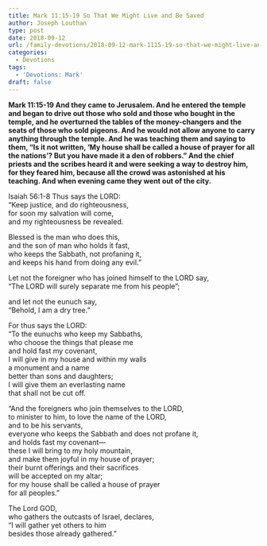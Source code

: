 ```yaml
---
title: Mark 11:15-19 So That We Might Live and Be Saved
author: Joseph Louthan
type: post
date: 2018-09-12
url: /family-devotions/2018-09-12-mark-1115-19-so-that-we-might-live-and-b.md/
categories:
  - Devotions
tags:
  - 'Devotions: Mark'
draft: false
---
```


**Mark 11:15-19 And they came to Jerusalem. And he entered the temple and began to drive out those who sold and those who bought in the temple, and he overturned the tables of the money-changers and the seats of those who sold pigeons. And he would not allow anyone to carry anything through the temple. And he was teaching them and saying to them, “Is it not written, ‘My house shall be called a house of prayer for all the nations’? But you have made it a den of robbers.” And the chief priests and the scribes heard it and were seeking a way to destroy him, for they feared him, because all the crowd was astonished at his teaching. And when evening came they went out of the city.**

Isaiah 56:1-8
Thus says the LORD:  
“Keep justice, and do righteousness,  
for soon my salvation will come,  
and my righteousness be revealed.  

Blessed is the man who does this,  
and the son of man who holds it fast,  
who keeps the Sabbath, not profaning it,  
and keeps his hand from doing any evil.”  

Let not the foreigner who has joined himself to the LORD say,  
“The LORD will surely separate me from his people”;  

and let not the eunuch say,  
“Behold, I am a dry tree.”  

For thus says the LORD:  
“To the eunuchs who keep my Sabbaths,  
who choose the things that please me  
and hold fast my covenant,  
I will give in my house and within my walls  
a monument and a name  
better than sons and daughters;  
I will give them an everlasting name  
that shall not be cut off.  

“And the foreigners who join themselves to the LORD,  
to minister to him, to love the name of the LORD,  
and to be his servants,  
everyone who keeps the Sabbath and does not profane it,  
and holds fast my covenant—  
these I will bring to my holy mountain,  
and make them joyful in my house of prayer;  
their burnt offerings and their sacrifices  
will be accepted on my altar;  
for my house shall be called a house of prayer  
for all peoples.”  

The Lord GOD,  
who gathers the outcasts of Israel, declares,  
“I will gather yet others to him  
besides those already gathered.”